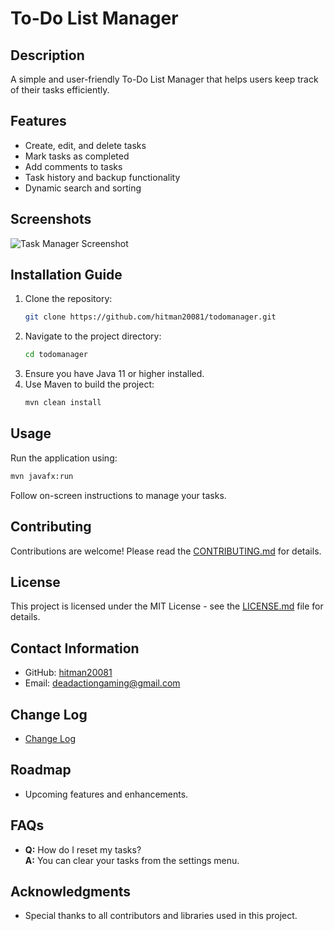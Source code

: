 # To-Do List Manager

## Description
A simple and user-friendly To-Do List Manager that helps users keep track of their tasks efficiently.

## Features
- Create, edit, and delete tasks
- Mark tasks as completed
- Add comments to tasks
- Task history and backup functionality
- Dynamic search and sorting

## Screenshots
![Task Manager Screenshot]([path/to/screenshot.png](https://github.com/hitman20081/todoManager/blob/master/todoManagerMain.png))

## Installation Guide
1. Clone the repository:
   ```bash
   git clone https://github.com/hitman20081/todomanager.git
   ```
2. Navigate to the project directory:
   ```bash
   cd todomanager
   ```
3. Ensure you have Java 11 or higher installed.
4. Use Maven to build the project:
   ```bash
   mvn clean install
   ```

## Usage
Run the application using:
```bash
mvn javafx:run
```
Follow on-screen instructions to manage your tasks.

## Contributing
Contributions are welcome! Please read the [CONTRIBUTING.md](CONTRIBUTING.md) for details.

## License
This project is licensed under the MIT License - see the [LICENSE.md](LICENSE.md) file for details.

## Contact Information
- GitHub: [hitman20081](https://github.com/hitman20081)
- Email: deadactiongaming@gmail.com

## Change Log
- [Change Log](CHANGELOG.md)

## Roadmap
- Upcoming features and enhancements.

## FAQs
- **Q:** How do I reset my tasks?  
  **A:** You can clear your tasks from the settings menu.

## Acknowledgments
- Special thanks to all contributors and libraries used in this project.
